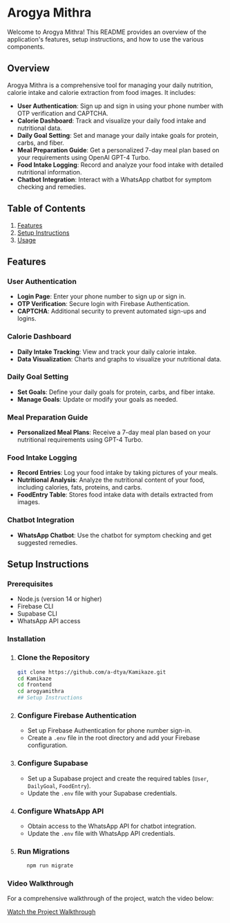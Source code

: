 # Arogya Mithra

Welcome to Arogya Mithra! This README provides an overview of the application's features, setup instructions, and how to use the various components.

## Overview

Arogya Mithra is a comprehensive tool for managing your daily nutrition, calorie intake and calorie extraction from food images. It includes:

- **User Authentication**: Sign up and sign in using your phone number with OTP verification and CAPTCHA.
- **Calorie Dashboard**: Track and visualize your daily food intake and nutritional data.
- **Daily Goal Setting**: Set and manage your daily intake goals for protein, carbs, and fiber.
- **Meal Preparation Guide**: Get a personalized 7-day meal plan based on your requirements using OpenAI GPT-4 Turbo.
- **Food Intake Logging**: Record and analyze your food intake with detailed nutritional information.
- **Chatbot Integration**: Interact with a WhatsApp chatbot for symptom checking and remedies.

## Table of Contents

1. [Features](#features)
2. [Setup Instructions](#setup-instructions)
3. [Usage](#usage)

## Features

### User Authentication

- **Login Page**: Enter your phone number to sign up or sign in.
- **OTP Verification**: Secure login with Firebase Authentication.
- **CAPTCHA**: Additional security to prevent automated sign-ups and logins.

### Calorie Dashboard

- **Daily Intake Tracking**: View and track your daily calorie intake.
- **Data Visualization**: Charts and graphs to visualize your nutritional data.

### Daily Goal Setting

- **Set Goals**: Define your daily goals for protein, carbs, and fiber intake.
- **Manage Goals**: Update or modify your goals as needed.

### Meal Preparation Guide

- **Personalized Meal Plans**: Receive a 7-day meal plan based on your nutritional requirements using GPT-4 Turbo.

### Food Intake Logging

- **Record Entries**: Log your food intake by taking pictures of your meals.
- **Nutritional Analysis**: Analyze the nutritional content of your food, including calories, fats, proteins, and carbs.
- **FoodEntry Table**: Stores food intake data with details extracted from images.

### Chatbot Integration

- **WhatsApp Chatbot**: Use the chatbot for symptom checking and get suggested remedies.

## Setup Instructions

### Prerequisites

- Node.js (version 14 or higher)
- Firebase CLI
- Supabase CLI
- WhatsApp API access

### Installation

1. ### Clone the Repository

   ```bash
   git clone https://github.com/a-dtya/Kamikaze.git
   cd Kamikaze
   cd frontend
   cd arogyamithra
   ## Setup Instructions

2. ### Configure Firebase Authentication

   + Set up Firebase Authentication for phone number sign-in.
   + Create a `.env` file in the root directory and add your Firebase configuration.

3. ### Configure Supabase

   + Set up a Supabase project and create the required tables (`User`, `DailyGoal`, `FoodEntry`).
   + Update the `.env` file with your Supabase credentials.

4. ### Configure WhatsApp API

   + Obtain access to the WhatsApp API for chatbot integration.
   + Update the `.env` file with WhatsApp API credentials.

5. ### Run Migrations

   ```bash
      npm run migrate
   ```

### Video Walkthrough

For a comprehensive walkthrough of the project, watch the video below:

[Watch the Project Walkthrough](https://drive.google.com/file/d/1Kw_NGv_KdJePXwh7rymTdL_pzz-T1BLg/view?usp=sharing)

